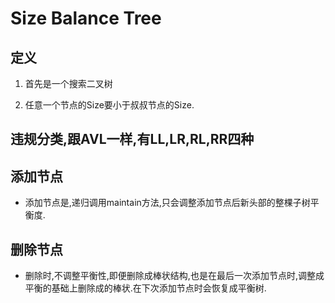 # Size Balance Tree

## 定义

1) 首先是一个搜索二叉树

2) 任意一个节点的Size要小于叔叔节点的Size.

## 违规分类,跟AVL一样,有LL,LR,RL,RR四种

## 添加节点

* 添加节点是,递归调用maintain方法,只会调整添加节点后新头部的整棵子树平衡度.

## 删除节点

* 删除时,不调整平衡性,即便删除成棒状结构,也是在最后一次添加节点时,调整成平衡的基础上删除成的棒状.在下次添加节点时会恢复成平衡树.

